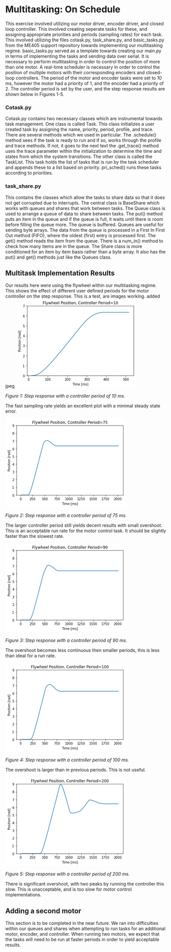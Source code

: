 # Multitasking: On Schedule
This exercise involved utilizing our motor driver, 
encoder driver, and closed loop controller. This involved
creating seperate tasks for these, and assigning
appropriate priorities and periods (sampling rates)
for each task. This involved utilizing the files
cotask.py, task_share.py, and basic_tasks.py from
the ME405 support repository towards implementing
our multitasking regime. basic_tasks.py served
as a template towards creating our main.py in terms
of implementing the tasks and sending data over serial. 
It is necessary to perform multitasking in order to control 
the position of more than one motor. A real-time scheduler is
necessary in order to control the position of multiple motors
with their corresponding encoders and closed-loop controllers. The period
of the motor and encoder tasks were set to 10 ms, however the motor 
had a priority of 1, and the encoder had a priority of 2. The controller
period is set by the user, and the step response results are shown 
below in Figures 1-5. 


### Cotask.py
Cotask.py contains two necessary classes which are instrumental
towards task management. One class is called Task. This class 
initializes a user created task by assigning the name, 
priority, period, profile, and trace. There are several methods 
which we used in particular. The .schedule() method sees
if the task is ready to run and if so, works through the profile
and trace methods. If not, it goes to the next text
the .get_trace() method uses the trace parameter within the initialization
to determine the time and states from which the system transitions. 
The other class is called the TaskList. This task holds the list of 
tasks that is run by the task scheduler and appends these to a list
based on priority. pri_sched() runs these tasks according to priorities.

### task_share.py
This contains the classes which allow the tasks to share data so that 
it does not get corrupted due to interrupts. The central class is BaseShare
which works with queues and shares that work between tasks. The Queue class
is used to arrange a queue of data to share between tasks. The put() method puts
an item in the queue and if the queue is full, it waits until there is room
before filling the queue more. The queue is buffered. Queues are useful for sending
byte arrays. The data from the queue is processed in a First In First Out 
method (FIFO), where the oldest (first) entry is processed first. The get() method
reads the item from the queue. There is a num_in() method to check how
many items are in the queue. The Share class is more conditioned for an item
by item basis rather than a byte array. It also has the put() and get() methods
just like the Queues class. 

## Multitask Implementation Results 
Our results here were using the flywheel within our multitasking regime. This
shows the effect of different user defined periods for the 
motor controller on the step response. This is a test, are images working. 
added jpeg
![Flywheel Step Response!](Per_10.jpeg "Period:10")

*Figure 1: Step response with a controller period of 10 ms.*

The fast sampling rate yields an excellent plot with a minimal steady state error.

![Flywheel Step Response!](Per_75.png "Period:75")

*Figure 2: Step response with a controller period of 75 ms.*

The larger controller period still yields decent results with small overshoot.
This is an acceptable run rate for the motor control task. It should be slightly
faster than the slowest rate. 

![Flywheel Step Response!](Per_90.png "Period:90")

*Figure 3: Step response with a controller period of 90 ms.*

The overshoot becomes less continuous then smaller periods, this is less than
ideal for a run rate.

![Flywheel Step Response!](Per_100.png "Period:100")

*Figure 4: Step response with a controller period of 100 ms.*

The overshoot is larger than in previous periods. This is not useful. 

![Flywheel Step Response!](Per_200.png "Period:200")

*Figure 5: Step response with a controller period of 200 ms.*

There is significant overshoot, with two peaks by running the controller this slow.
This is unacceptable, and is too slow for motor control implementations. 

## Adding a second motor
This section is to be completed in the near future. We ran into difficulties within
our queues and shares when attempting to run tasks for an additional motor,
encoder, and controller. When running two motors, we expect that the tasks
will need to be run at faster periods in order to yield acceptable results. 
